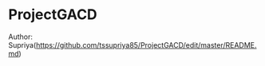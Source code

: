 ProjectGACD
===========
Author: Supriya(https://github.com/tssupriya85/ProjectGACD/edit/master/README.md)
